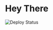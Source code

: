 # Hey There

![Deploy Status](https://github.com/pavelkeyzik/github-actions-test/workflows/CI/badge.svg?branch=main&event=push)